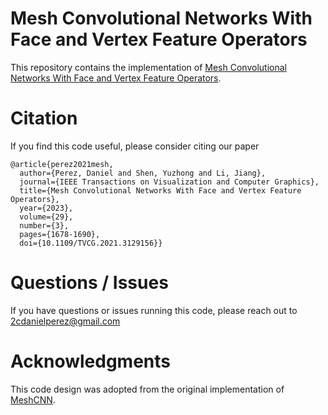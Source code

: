 # Mesh Convolutional Networks With Face and Vertex Feature Operators
This repository contains the implementation of [Mesh Convolutional Networks With Face and Vertex Feature Operators](https://ieeexplore.ieee.org/abstract/document/9619951). 

# Citation
If you find this code useful, please consider citing our paper
```
@article{perez2021mesh,
  author={Perez, Daniel and Shen, Yuzhong and Li, Jiang},
  journal={IEEE Transactions on Visualization and Computer Graphics}, 
  title={Mesh Convolutional Networks With Face and Vertex Feature Operators}, 
  year={2023},
  volume={29},
  number={3},
  pages={1678-1690},
  doi={10.1109/TVCG.2021.3129156}}
```

# Questions / Issues
If you have questions or issues running this code, please reach out to 2cdanielperez@gmail.com
  
# Acknowledgments
This code design was adopted from the original implementation of [MeshCNN](https://github.com/ranahanocka/MeshCNN).
